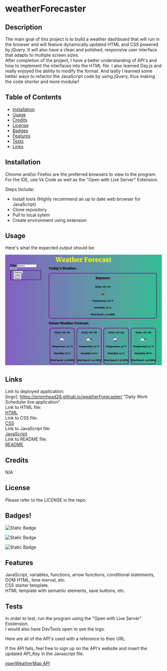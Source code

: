 # weatherForecaster

## Description

The main goal of this project is to build a weather dashboard that will run in the browser and will feature dynamically updated HTML and CSS powered by jQuery. It will also have a clean and polished, responsive user interface that adapts to multiple screen sizes.
<br>
After completion of the project, I have a better understanding of API's and how to implement the interfaces into the HTML file. I also learned Day.js and really enjoyed the ability to modify the format. And lastly I learned some better ways to refactor the JavaScript code by using jQuery, thus making the code shorter and more modular!

## Table of Contents

- [Installation](#installation)
- [Usage](#usage)
- [Credits](#credits)
- [License](#license)
- [Badges](#badges)
- [Features](#features)
- [Tests](#tests)
- [Links](#links)

## Installation

Chrome and/or Firefox are the preferred browsers to view to the program.
<br>
For the IDE, use Vs Code as well as the "Open with Live Server" Extension.

Steps Include:

- Install tools (Highly recommend an up to date web browser for JavaScript)
- Clone repository
- Pull to local sytem
- Create environment using extension

## Usage

Here's what the expected output should be:

![alt text](/assets/Images/screenshot.png)

## Links

Link to deployed application:
<br>
[logo]: https://prismhead26.github.io/weatherForecaster/ "Daily Work Scheduler live application"
<br>
Link to HTML file:
<br>
[HTML](/index.html)
<br>
Link to CSS file:
<br>
[CSS](/assets/CSS/style.css)
<br>
Link to JavaScript file:
<br>
[JavaScript](/assets/JS/script.js)
<br>
Link to README file:
<br>
[README](/README.md)

## Credits

N/A

## License

Please refer to the LICENSE in the repo.

## Badges!

![Static Badge](https://img.shields.io/badge/HTML%20-67%25%20-orange)
<br>

![Static Badge](https://img.shields.io/badge/CSS%20-12%25%20-purple)
<br>

![Static Badge](https://img.shields.io/badge/Javascript%20-21%25%20-yellow)

## Features

JavaScript, variables, functions, arrow functions, conditional statements, DOM HTML, time inerval, etc.
<br>
CSS starter template.
<br>
HTML template with semantic elements, save buttons, etc.

## Tests

In order to test, run the program using the "Open with Live Server" Exstension.
<br>
I would also have DevTools open to see the logs.
<br>

Here are all of the API's used with a reference to their URL.

If the API fails, feel free to sign up on the API's website and insert the updated API_Key in the Javascript file.
<br>

[openWeatherMap API](https://openweathermap.org/)